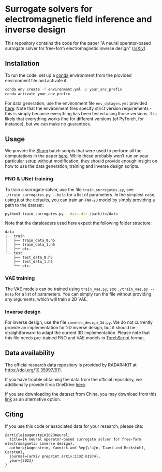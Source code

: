 # Surrogate solvers for electromagnetic field inference and inverse design

This repository contains the code for the paper "A neural operator-based surrogate solver for free-form electromagnetic inverse design" ([arXiv](https://arxiv.org/abs/2302.01934)).

## Installation

To run the code, set up a [conda](https://docs.conda.io/en/latest/) environment from the provided environment file and activate it:

```bash
conda env create -f environment.yml -p your_env_prefix
conda activate your_env_prefix
```

For data generation, use the environment file `env_datagen.yml` provided [here](./data_generation/).
Note that the environment files specify strict version requirements - this is simply because everything has been tested using those versions.
It is likely that everything works fine for different versions (of PyTorch, for instance), but we can make no guarantees.

## Usage

We provide the [Slurm](https://slurm.schedmd.com/documentation.html) batch scripts that were used to perform all the computations in the paper [here](./slurm/).
While these probably won't run on your particular setup without modification, they should provide enough insight on how to use the data generation, training and inverse design scripts.

### FNO & UNet training

To train a surrogate solver, use the file `train_surrogates.py`, see `./train_surrogates.py --help` for a list of parameters.
In the simplest case, using just the defaults, you can train an `FNO-2D` model by simply providing a path to the dataset:
```bash
python3 train_surrogates.py --data-dir /path/to/data
```
Note that the dataloaders used here expect the following folder structure:
```
data
├── train
│   ├── train_data_0.h5
│   ├── train_data_1.h5
│   ├── etc.
└── test
    ├── test_data_0.h5
    ├── test_data_1.h5
    └── etc.
```

### VAE training

The VAE models can be trained using `train_vae.py`, see `./train_vae.py --help` for a list of parameters.
You can simply run the file without providing any arguments, which will train a 2D VAE.

### Inverse design

For inverse design, use the file `inverse_design_3d.py`.
We do not currently provide an implementation for 2D inverse design, but it should be straightforward to adapt the current 3D implementation.
Please note that this file needs pre-trained FNO and VAE models in [TorchScript](https://pytorch.org/docs/stable/jit.html) format.


## Data availability

The official research data repository is provided by RADAR4KIT at <https://doi.org/10.35097/911>.

If you have trouble obtaining the data from the official repository, we additionally provide it via OneDrive [here](https://1drv.ms/u/s!AqWGKelN_zKxwj3AEYxtGp3eLwry).

If you are downloading the dataset from China, you may download from this [link](https://pan.baidu.com/s/18KqzcxCRHItfJrPnDj8jtQ?pwd=rb94) as an alternative option.

## Citing

If you use this code or associated data for your research, please cite:

```
@article{augenstein2023neural,
  title={A neural operator-based surrogate solver for free-form electromagnetic inverse design},
  author={Augenstein, Yannick and Rep{\"a}n, Taavi and Rockstuhl, Carsten},
  journal={arXiv preprint arXiv:2302.01934},
  year={2023}
}
```
